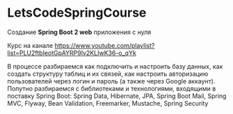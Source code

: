 # LetsCodeSpringCourse

Создание **Spring Boot 2 web** приложения с нуля

Курс на канале https://www.youtube.com/playlist?list=PLU2ftbIeotGpAYRP9Iv2KLIwK36-o_qYk

В процессе разбираемся как подключить и настроить базу данных, как создать структуру таблиц и их связей, как настроить авторизацию пользователей через логин и пароль (а также через Google аккаунт). Попутно разбираемся с библиотеками и технологиями, входящими в поставку Spring Boot: Spring Data, Hibernate, JPA, Spring Boot Mail, Spring MVC, Flyway, Bean Validation, Freemarker, Mustache, Spring Security
